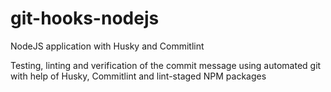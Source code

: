 # git-hooks-nodejs
NodeJS application with Husky and Commitlint

Testing, linting and verification of the commit message using automated git with help of Husky, Commitlint and lint-staged NPM packages

